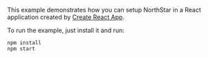 This example demonstrates how you can setup NorthStar in a React application created by [Create React App](https://reactjs.org/docs/create-a-new-react-app.html).  

To run the example, just install it and run:

```
npm install
npm start
```
